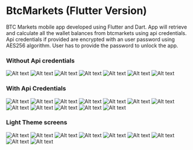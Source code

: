 # BtcMarkets (Flutter Version)
BTC Markets mobile app developed using Flutter and Dart. App will retrieve and calculate all the wallet balances from btcmarkets using api credentials. Api credentials if provided are encrypted with an user password using AES256 algorithm. User has to provide the password to unlock the app.




### Without Api credentials

![Alt text](/images/s01.png "Screen") ![Alt text](/images/s02.png "Screen") ![Alt text](/images/s03.png "Screen") ![Alt text](/images/s04.png "Screen") ![Alt text](/images/s05.png "Screen") ![Alt text](/images/s06.png "Screen") ![Alt text](/images/s07.png "Screen")


### With Api Credentials


![Alt text](/images/s011.png "Screen") ![Alt text](/images/s012.png "Screen") ![Alt text](/images/s021.png "Screen") ![Alt text](/images/s022.png "Screen") ![Alt text](/images/s041.png "Screen") ![Alt text](/images/s042.png "Screen") ![Alt text](/images/s043.png "Screen") ![Alt text](/images/s044.png "Screen") ![Alt text](/images/s051.png "Screen") ![Alt text](/images/s052.png "Screen") ![Alt text](/images/s053.png "Screen") ![Alt text](/images/s054.png "Screen")


### Light Theme screens


![Alt text](/images/s10.png "Screen") ![Alt text](/images/s11.png "Screen") ![Alt text](/images/s12.png "Screen") ![Alt text](/images/s13.png "Screen") ![Alt text](/images/s14.png "Screen") ![Alt text](/images/s15.png "Screen") ![Alt text](/images/s16.png "Screen") ![Alt text](/images/s17.png "Screen") ![Alt text](/images/s18.png "Screen")

